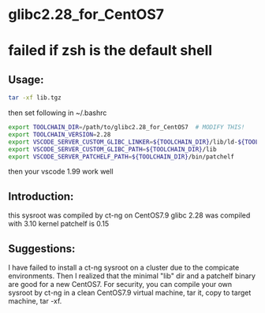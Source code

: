 # glibc2.28_for_CentOS7
# failed if zsh is the default shell

## Usage:
```bash
tar -xf lib.tgz
```
then set following in ~/.bashrc
```bash
export TOOLCHAIN_DIR=/path/to/glibc2.28_for_CentOS7  # MODIFY THIS!
export TOOLCHAIN_VERSION=2.28
export VSCODE_SERVER_CUSTOM_GLIBC_LINKER=${TOOLCHAIN_DIR}/lib/ld-${TOOLCHAIN_VERSION}.so
export VSCODE_SERVER_CUSTOM_GLIBC_PATH=${TOOLCHAIN_DIR}/lib
export VSCODE_SERVER_PATCHELF_PATH=${TOOLCHAIN_DIR}/bin/patchelf
```
then your vscode 1.99 work well

## Introduction:
this sysroot was compiled by ct-ng on CentOS7.9
glibc 2.28 was compiled with 3.10 kernel
patchelf is 0.15

## Suggestions:
I have failed to install a ct-ng sysroot on a cluster due to the compicate environments.
Then I realized that the minimal "lib" dir and a patchelf binary are good for a new CentOS7.
For security, you can compile your own sysroot by ct-ng in a clean CentOS7.9 virtual machine, tar it, copy to target machine, tar -xf.
